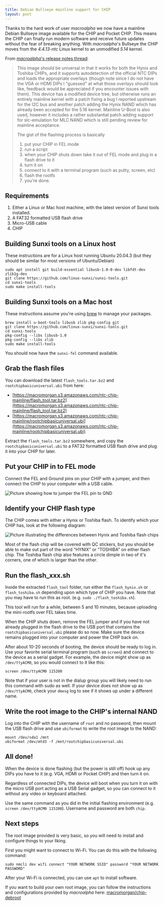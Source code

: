 ```yaml
---
title: Debian Bullseye mainline support for CHIP
layout: post
---
```


Thanks to the hard work of user _macroalpha_ we now have a mainline Debian Bullseye image available for the CHIP and Pocket CHIP. This means the CHIP can finally run modern software and receive future updates without the fear of breaking anything. With _macroalpha_'s Bullseye the CHIP moves from the _4.4.13-ntc_ Linux kernel to an unmodified _5.14_ kernel.

From [_macroalpha_'s release notes thread](https://old.reddit.com/r/ChipCommunity/comments/qnc53k/updated_mainline_debian_11_image/):

> This image should be universal in that it works for both the Hynix and Toshiba CHIPs, and it supports autodetection of the official NTC DIPs and loads the appropriate overlays (though note since I do not have the VGA or HDMI DIPs I "guessed" at what those overlays should look like, feedback would be appreciated if you encounter issues with them). This device has a modified device tree, but otherwise runs an entirely mainline kernel with a patch fixing a bug I reported upstream for the I2C bus and another patch adding the Hynix NAND which has already been accepted for the 5.16 kernel. Mainline U-Boot is also used, however it includes a rather substantial patch adding support for slc-emulation for MLC NAND which is still pending review for mainline acceptance.
>
> The gist of the flashing process is basically
>
> 1. put your CHIP in FEL mode
> 2. run a script
> 3. when your CHIP shuts down take it out of FEL mode and plug in a flash drive to it
> 4. turn it on
> 5. connect to it with a terminal program (such as putty, screen, etc)
> 6. flash the rootfs
> 7. you're done.

## Requirements

1. Either a Linux or Mac host machine, with the latest version of Sunxi tools installed.
2. A FAT32 formatted USB flash drive
3. Micro-USB cable
4. CHIP

## Building Sunxi tools on a Linux host

These instructions are for a Linux host running Ubuntu 20.04.3 (but they should be similar for most versions of Ubuntu/Debian)

```shell
sudo apt install git build-essential libusb-1.0-0-dev libfdt-dev zlib1g-dev
git clone https://github.com/linux-sunxi/sunxi-tools.git
cd sunxi-tools
sudo make install-tools
```

## Building Sunxi tools on a Mac host

These instructions assume you're using [brew](https://brew.sh) to manage your packages.

```shell
brew install u-boot-tools libusb zlib pkg-config git 
git clone https://github.com/linux-sunxi/sunxi-tools.git
cd sunxi-tools
pkg-config --libs libusb-1.0
pkg-config --libs zlib
sudo make install-tools
```

You should now have the `sunxi-fel` command available.

## Grab the flash files

You can download the latest `flash_tools.tar.bz2` and `rootchipbasicuniversal.ubi` from here:

- [https://macromorgan.s3.amazonaws.com/ntc-chip-mainline/flash_tool.tar.bz2](https://macromorgan.s3.amazonaws.com/ntc-chip-mainline/flash_tool.tar.bz2)
- [https://macromorgan.s3.amazonaws.com/ntc-chip-mainline/rootchipbasicuniversal.ubi](https://macromorgan.s3.amazonaws.com/ntc-chip-mainline/rootchipbasicuniversal.ubi)

Extract the `flash_tools.tar.bz2` somewhere, and copy the `rootchipbasicuniversal.ubi` to a FAT32 formatted USB flash drive and plug it into your CHIP for later.

## Put your CHIP in to FEL mode

Connect the FEL and Ground pins on your CHIP with a jumper, and then connect the CHIP to your computer with a USB cable.

![Picture showing how to jumper the FEL pin to GND](../images/{{page.date|date:"%Y-%m-%d"}}/fel-jumper.jpg)

## Identify your CHIP flash type

The CHIP comes with either a Hynix or Toshiba flash. To identify which your CHIP has, look at the following diagram:

![Picture illustrating the differences between Hynix and Toshiba flash chips](../images/{{page.date|date:"%Y-%m-%d"}}/chip-types.jpg)

Most of the flash chip will be covered with QC stickers, but you should be able to make out part of the word "HYNIX" or "TOSHIBA" on either flash chip. The Toshiba flash chip also features a circle dimple in two of it's corners, one of which is larger than the other.

## Run the flash_xxx.sh

Inside the extracted `flash_tool` folder, run either the `flash_hynix.sh` or `flash_toshiba.sh` depending upon which type of CHIP you have. Note that you may have to run this as root. (e.g. `sudo ./flash_toshiba.sh`). 

This tool will run for a while, between 5 and 10 minutes, because uploading the mini-rootfs over FEL takes time.

When the CHIP shuts down, remove the FEL jumper and if you have not already plugged in the flash drive to the USB port that contains the `rootchipbasicuniversal.ubi` please do so now. Make sure the device remains plugged into your computer and power the CHIP back on.

After about 10-20 seconds of booting, the device should be ready to log in. Use your favorite serial terminal program (such as `screen`) and connect to the device as a serial gadget. For example, the device might show up as `/dev/ttyACM0`, so you would connect to it like this:

```shell
screen /dev/ttyACM0 115200
```

Note that if your user is not in the dialup group you will likely need to run this command with sudo as well. If your device does not show up as `/dev/ttyACM0`, check your `dmesg` log to see if it shows up under a different name.

## Write the root image to the CHIP's internal NAND

Log into the CHIP with the username of `root` and no password, then mount the USB flash drive and use `ubiformat` to write the root image to the NAND:

```shell
mount /dev/sda1 /mnt
ubiformat /dev/mtd3 -f /mnt/rootchipbasicuniversal.ubi
```

## All done!

When the device is done flashing (but the power is still off) hook up any DIPs you have to it (e.g. VGA, HDMI or Pocket CHIP) and then turn it on.

Regardless of connected DIPs, the device will boot when you turn it on with the micro USB port acting as a USB Serial gadget, so you can connect to it without any video or keyboard attached.

Use the same command as you did in the initial flashing environment (e.g. `screen /dev/ttyACM0 115200`). Username and password are both `chip`.

## Next steps

The root image provided is very basic, so you will need to install and configure things to your liking. 

First you might want to connect to Wi-Fi. You can do this with the following command:

```shell
sudo nmcli dev wifi connect "YOUR NETWORK SSID" password "YOUR NETWORK PASSWORD"
```

After your Wi-Fi is connected, you can use `apt` to install software.

If you want to build your own root image, you can follow the instructions and configurations provided by _macroalpha_ here: [macromorgan/chip-debroot](https://github.com/macromorgan/chip-debroot)
